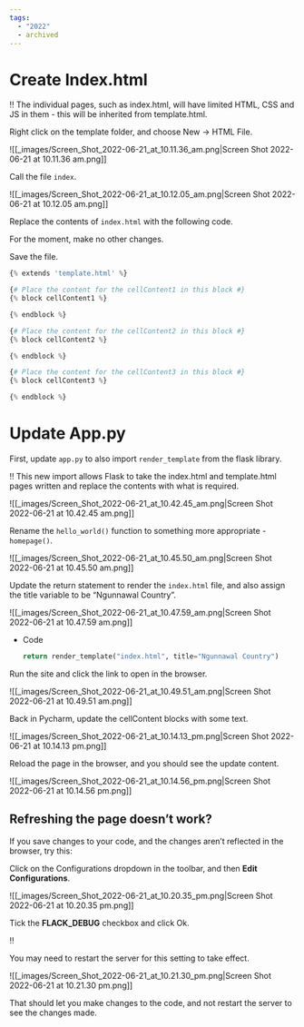 ```yaml
---
tags:
  - "2022"
  - archived
---
```

# Create Index.html

<aside>
‼️ The individual pages, such as index.html, will have limited HTML, CSS and JS in them - this will be inherited from template.html.

</aside>

Right click on the template folder, and choose New → HTML File.

![[_images/Screen_Shot_2022-06-21_at_10.11.36_am.png|Screen Shot 2022-06-21 at 10.11.36 am.png]]

Call the file `index`.

![[_images/Screen_Shot_2022-06-21_at_10.12.05_am.png|Screen Shot 2022-06-21 at 10.12.05 am.png]]

Replace the contents of `index.html` with the following code.

For the moment, make no other changes.

Save the file.

```python
{% extends 'template.html' %}

{# Place the content for the cellContent1 in this block #}
{% block cellContent1 %}

{% endblock %}

{# Place the content for the cellContent2 in this block #}
{% block cellContent2 %}

{% endblock %}

{# Place the content for the cellContent3 in this block #}
{% block cellContent3 %}

{% endblock %}
```

# Update App.py

First, update `app.py` to also import `render_template` from the flask library.

<aside>
‼️ This new import allows Flask to take the index.html and template.html pages written and replace the contents with what is required.

</aside>

![[_images/Screen_Shot_2022-06-21_at_10.42.45_am.png|Screen Shot 2022-06-21 at 10.42.45 am.png]]

Rename the `hello_world()` function to something more appropriate - `homepage()`.

![[_images/Screen_Shot_2022-06-21_at_10.45.50_am.png|Screen Shot 2022-06-21 at 10.45.50 am.png]]

Update the return statement to render the `index.html` file, and also assign the title variable to be “Ngunnawal Country”.

![[_images/Screen_Shot_2022-06-21_at_10.47.59_am.png|Screen Shot 2022-06-21 at 10.47.59 am.png]]

- Code
	
	```python
	return render_template("index.html", title="Ngunnawal Country")
	```
	

Run the site and click the link to open in the browser.

![[_images/Screen_Shot_2022-06-21_at_10.49.51_am.png|Screen Shot 2022-06-21 at 10.49.51 am.png]]

Back in Pycharm, update the cellContent blocks with some text.

![[_images/Screen_Shot_2022-06-21_at_10.14.13_pm.png|Screen Shot 2022-06-21 at 10.14.13 pm.png]]

Reload the page in the browser, and you should see the update content.

![[_images/Screen_Shot_2022-06-21_at_10.14.56_pm.png|Screen Shot 2022-06-21 at 10.14.56 pm.png]]

## Refreshing the page doesn’t work?

If you save changes to your code, and the changes aren’t reflected in the browser, try this:

Click on the Configurations dropdown in the toolbar, and then **Edit Configurations**.

![[_images/Screen_Shot_2022-06-21_at_10.20.35_pm.png|Screen Shot 2022-06-21 at 10.20.35 pm.png]]

Tick the **FLACK_DEBUG** checkbox and click Ok.

<aside>
‼️

You may need to restart the server for this setting to take effect.

</aside>

![[_images/Screen_Shot_2022-06-21_at_10.21.30_pm.png|Screen Shot 2022-06-21 at 10.21.30 pm.png]]

That should let you make changes to the code, and not restart the server to see the changes made.
